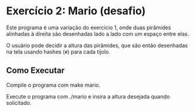 # Exercício 2: Mario (desafio)

Este programa é uma variação do exercício 1, onde duas pirâmides alinhadas à direita são desenhadas lado a lado com um espaço entre elas.

O usuário pode decidir a altura das pirâmides, que são então desenhadas na tela usando hashes (`#`) para cada tijolo.

## Como Executar

Compile o programa com make mario.

Execute o programa com ./mario e insira a altura desejada quando solicitado.